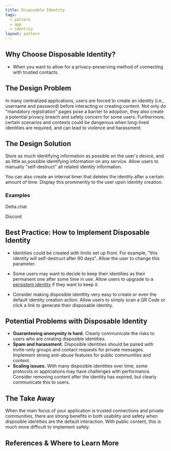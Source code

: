 ```yaml
---
title: Disposable Identity
tags:
  - pattern
  - app
  - identity
layout: pattern
---
```


## Why Choose Disposable Identity?

- When you want to allow for a privacy-preserving method of connecting
  with trusted contacts.

## The Design Problem

In many centralized applications, users are forced to create an identity (i.e.,
username and password) before interacting or creating content. Not only do
"mandatory registration" pages pose a barrier to adoption, they also create
a potential privacy breach and safety concern for some users. Furthermore,
certain scenarios and contexts could be dangerous when long-lived identities
are required, and can lead to violence and harassment.

## The Design Solution

Store as much identifying information as possible on the user's device, and as
little as possible identifying information on any service. Allow users to
manually "self-destruct" all related identity information.

You can also create an internal timer that deletes the identity after a certain
amount of time. Display this prominently to the user upon identity creation.

### Examples

Delta.chat

Discord

## Best Practice: How to Implement Disposable Identity

- Identities could be created with limits set up front. For example, "this
  identity will self-destruct after 90 days". Allow the user to change this
  parameter.

- Some users may want to decide to keep their identities as their permanent
  one after some time in use. Allow users to upgrade to a [persistent
  identity](persistent-identity.md) if they want to keep it.

- Consider making disposible identtity very easy to create or even the default
  identity creation action. Allow users to simply scan a QR Code or click a link
  to generate their disposable identity.

## Potential Problems with Disposable Identity

- **Guaranteeing anonymity is hard.** Clearly communicate the risks to users who
  are creating disposible identities.
- **Spam and harassment.** Disposible identities should be paired with
  invite-only groups and contact requests for private messages. Implement
  strong anti-abuse features for public communities and content.
- **Scaling issues.** With many disposible identities over time, some protocols
  or applciations may have challenges with performance. Consider removing
  content after the identity has expired, but clearly communicate this to
  users.

## The Take Away

When the main focus of your application is trusted connections and private
communities, there are strong benefits in both usability and safety when  
disposible identities are the default interaction. With public content,
this is much more difficult to implement safely.

## References & Where to Learn More
